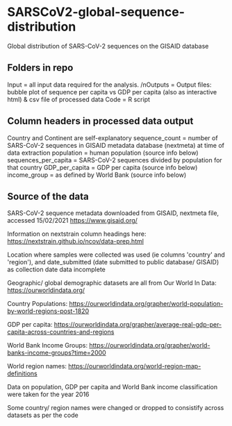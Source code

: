 # SARSCoV2-global-sequence-distribution
Global distribution of SARS-CoV-2 sequences on the GISAID database

## Folders in repo
Input = all input data required for the analysis.
/nOutputs = Output files: bubble plot of sequence per capita vs GDP per capita (also as interactive html) & csv file of processed data
Code = R script

## Column headers in processed data output
Country and Continent are self-explanatory
sequence_count = number of SARS-CoV-2 sequences in GISAID metadata database (nextmeta) at time of data extraction
population = human population (source info below)
sequences_per_capita = SARS-CoV-2 sequences divided by population for that country
GDP_per_capita = GDP per capita (source info below)
income_group = as defined by World Bank (source info below)

## Source of the data
SARS-CoV-2 sequence metadata downloaded from GISAID, nextmeta file, accessed 15/02/2021
https://www.gisaid.org/

Information on nextstrain column headings here:
https://nextstrain.github.io/ncov/data-prep.html

Location where samples were collected was used (ie columns 'country' and 'region'), and date_submitted (date submitted to public database/ GISAID) as collection date data incomplete

Geographic/ global demographic datasets are all from Our World In Data:
https://ourworldindata.org/

Country Populations:
https://ourworldindata.org/grapher/world-population-by-world-regions-post-1820

GDP per capita:
https://ourworldindata.org/grapher/average-real-gdp-per-capita-across-countries-and-regions

World Bank Income Groups:
https://ourworldindata.org/grapher/world-banks-income-groups?time=2000

World region names:
https://ourworldindata.org/world-region-map-definitions

Data on population, GDP per capita and World Bank income classification were taken for the year 2016

Some country/ region names were changed or dropped to consistify across datasets as per the code
